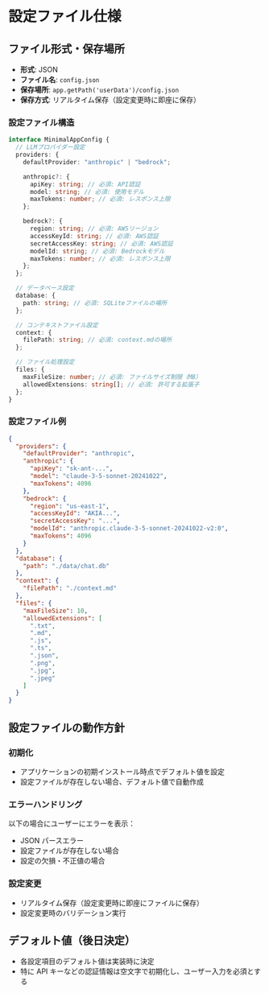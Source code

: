 # 設定ファイル仕様

## ファイル形式・保存場所

- **形式**: JSON
- **ファイル名**: `config.json`
- **保存場所**: `app.getPath('userData')/config.json`
- **保存方式**: リアルタイム保存（設定変更時に即座に保存）

### 設定ファイル構造

```typescript
interface MinimalAppConfig {
  // LLMプロバイダー設定
  providers: {
    defaultProvider: "anthropic" | "bedrock";

    anthropic?: {
      apiKey: string; // 必須: API認証
      model: string; // 必須: 使用モデル
      maxTokens: number; // 必須: レスポンス上限
    };

    bedrock?: {
      region: string; // 必須: AWSリージョン
      accessKeyId: string; // 必須: AWS認証
      secretAccessKey: string; // 必須: AWS認証
      modelId: string; // 必須: Bedrockモデル
      maxTokens: number; // 必須: レスポンス上限
    };
  };

  // データベース設定
  database: {
    path: string; // 必須: SQLiteファイルの場所
  };

  // コンテキストファイル設定
  context: {
    filePath: string; // 必須: context.mdの場所
  };

  // ファイル処理設定
  files: {
    maxFileSize: number; // 必須: ファイルサイズ制限（MB）
    allowedExtensions: string[]; // 必須: 許可する拡張子
  };
}
```

### 設定ファイル例

```json
{
  "providers": {
    "defaultProvider": "anthropic",
    "anthropic": {
      "apiKey": "sk-ant-...",
      "model": "claude-3-5-sonnet-20241022",
      "maxTokens": 4096
    },
    "bedrock": {
      "region": "us-east-1",
      "accessKeyId": "AKIA...",
      "secretAccessKey": "...",
      "modelId": "anthropic.claude-3-5-sonnet-20241022-v2:0",
      "maxTokens": 4096
    }
  },
  "database": {
    "path": "./data/chat.db"
  },
  "context": {
    "filePath": "./context.md"
  },
  "files": {
    "maxFileSize": 10,
    "allowedExtensions": [
      ".txt",
      ".md",
      ".js",
      ".ts",
      ".json",
      ".png",
      ".jpg",
      ".jpeg"
    ]
  }
}
```

## 設定ファイルの動作方針

### 初期化

- アプリケーションの初期インストール時点でデフォルト値を設定
- 設定ファイルが存在しない場合、デフォルト値で自動作成

### エラーハンドリング

以下の場合にユーザーにエラーを表示：

- JSON パースエラー
- 設定ファイルが存在しない場合
- 設定の欠損・不正値の場合

### 設定変更

- リアルタイム保存（設定変更時に即座にファイルに保存）
- 設定変更時のバリデーション実行

## デフォルト値（後日決定）

- 各設定項目のデフォルト値は実装時に決定
- 特に API キーなどの認証情報は空文字で初期化し、ユーザー入力を必須とする
